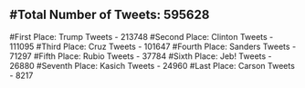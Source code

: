 #Total Number of Tweets: 595628 
---
#First Place: Trump Tweets - 213748
#Second Place: Clinton Tweets - 111095
#Third Place: Cruz Tweets - 101647
#Fourth Place: Sanders Tweets - 71297
#Fifth Place: Rubio Tweets - 37784
#Sixth Place: Jeb! Tweets - 26880
#Seventh Place: Kasich Tweets - 24960
#Last Place: Carson Tweets - 8217
